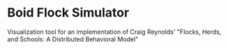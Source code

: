 # Boid Flock Simulator
Visualization tool for an implementation of Craig Reynolds' "Flocks, Herds, and Schools: A Distributed Behavioral Model"
